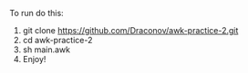 To run do this:
1) git clone https://github.com/Draconov/awk-practice-2.git
2) cd awk-practice-2
3) sh main.awk
4) Enjoy!
